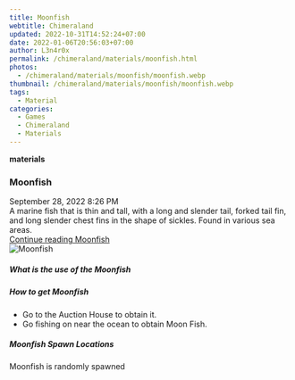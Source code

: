 ```yaml
---
title: Moonfish
webtitle: Chimeraland
updated: 2022-10-31T14:52:24+07:00
date: 2022-01-06T20:56:03+07:00
author: L3n4r0x
permalink: /chimeraland/materials/moonfish.html
photos:
  - /chimeraland/materials/moonfish/moonfish.webp
thumbnail: /chimeraland/materials/moonfish/moonfish.webp
tags:
  - Material
categories:
  - Games
  - Chimeraland
  - Materials
---
```


<section id="bootstrap-wrapper"><link rel="stylesheet" href="https://cdn.statically.io/gh/dimaslanjaka/Web-Manajemen/40ac3225/css/bootstrap-4.5-wrapper.css"/><div class="row g-0 border rounded overflow-hidden flex-md-row mb-4 shadow-sm position-relative"><div class="col p-4 d-flex flex-column position-static"><strong class="d-inline-block mb-2 text-success">materials</strong><h3 class="mb-0">Moonfish</h3><div class="mb-1 text-muted">September 28, 2022 8:26 PM</div><div class="mb-2 border p-1">A marine fish that is thin and tall, with a long and slender tail, forked tail fin, and long slender chest fins in the shape of sickles. Found in various sea areas.</div><a href="#" class="stretched-link d-none">Continue reading Moonfish</a></div><div class="col-auto d-none d-lg-block"><img src="/chimeraland/materials/moonfish/moonfish.webp" alt="Moonfish"/></div></div><div class="row"><div class="col-lg-6 col-12 mb-2"><div class="card"><div class="card-body"><h5 class="card-title">What is the use of the Moonfish</h5><div class="card-text"><ul></ul></div></div></div></div><div class="col-lg-6 col-12 mb-2"><div class="card"><div class="card-body"><h5 class="card-title">How to get Moonfish</h5><div class="card-text"><ul><li>Go to the Auction House to obtain it.</li><li>Go fishing on near the ocean to obtain Moon Fish.</li></ul></div></div></div></div><div class="col-12 mb-2"><h5>Moonfish Spawn Locations</h5><p>Moonfish is randomly spawned</p></div></div></section>